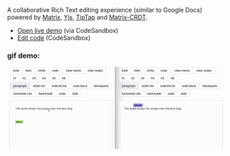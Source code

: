 A collaborative Rich Text editing experience (similar to Google Docs) powered by [Matrix](https://www.matrix.org), [Yjs](https://github.com/yjs/yjs), [TipTap](https://www.tiptap.dev) and [Matrix-CRDT](https://github.com/yousefED/matrix-crdt).

- [Open live demo](https://bup9l.csb.app/) (via CodeSandbox)
- [Edit code](https://codesandbox.io/s/github/YousefED/Matrix-CRDT/tree/main/examples/rich-text-tiptap?file=/src/App.tsx) (CodeSandbox)

### gif demo:

![screenshot](richtext.gif)
